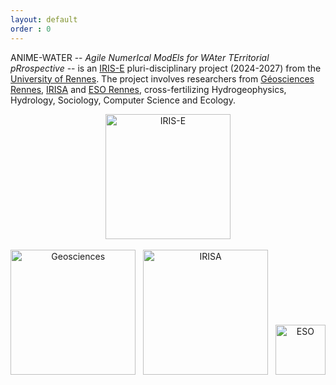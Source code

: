 ```yaml
---
layout: default
order : 0
---
```


ANIME-WATER -- _Agile NumerIcal ModEls for WAter TErritorial pRrospective_ -- is an [IRIS-E](https://iris-e.univ-rennes.fr/) pluri-disciplinary project (2024-2027) from the [University of Rennes](https://univ-rennes.fr/). The project involves researchers from [Géosciences Rennes](https://geosciences.univ-rennes.fr/), [IRISA](https://www.irisa.fr/) and [ESO Rennes](https://www.univ-rennes2.fr/structure/eso-rennes), cross-fertilizing Hydrogeophysics, Hydrology, Sociology, Computer Science and Ecology.

<center>
<img src="{{ site.baseurl }}/img/irise.png" alt="IRIS-E" style="width: 200px;"/><br/><br/>
<img src="{{ site.baseurl }}/img/geosciences.png" alt="Geosciences" style="width: 200px;"/> &nbsp;
<img src="{{ site.baseurl }}/img/irisa.png" alt="IRISA" style="width: 200px;"/> &nbsp;
<img src="{{ site.baseurl }}/img/eso.jpeg" alt="ESO" style="width: 80px;"/>
</center>
